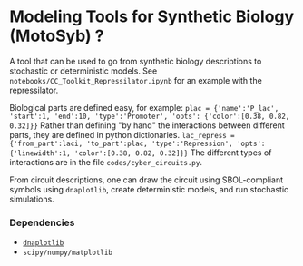 # Modeling Tools for Synthetic Biology (MotoSyb) ?
A tool that can be used to go from synthetic biology descriptions to stochastic or deterministic models. See `notebooks/CC_Toolkit_Repressilator.ipynb` for an example with the repressilator.

Biological parts are defined easy, for example:
```plac = {'name':'P_lac', 'start':1, 'end':10, 'type':'Promoter', 'opts': {'color':[0.38, 0.82, 0.32]}}```
Rather than defining "by hand" the interactions between different parts, they are defined in python dictionaries. 
```lac_repress = {'from_part':laci, 'to_part':plac, 'type':'Repression', 'opts':{'linewidth':1, 'color':[0.38, 0.82, 0.32]}}```
The different types of interactions are in the file `codes/cyber_circuits.py`. 

From circuit descriptions, one can draw the circuit using SBOL-compliant symbols using `dnaplotlib`, create deterministic models, and run stochastic simulations. 
### Dependencies
* [`dnaplotlib`](https://github.com/VoigtLab/dnaplotlib)
* `scipy/numpy/matplotlib`


